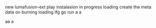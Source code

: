 new lumafusion-ext
play
instalasion 
in progress
loading
create the meta
data on burning
loading
lfg
go
run
a
a

aa
a

